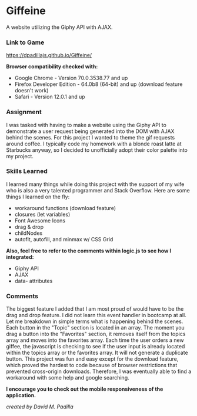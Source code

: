 # Giffeine

A website utilizing the Giphy API with AJAX.

### Link to Game

https://dpadillajs.github.io/Giffeine/

**Browser compatibility checked with:**

- Google Chrome - Version 70.0.3538.77 and up
- Firefox Developer Edition - 64.0b8 (64-bit) and up (download feature doesn't work)
- Safari - Version 12.0.1 and up

### Assignment

I was tasked with having to make a website using the Giphy API to demonstrate a user
request being generated into the DOM with AJAX behind the scenes. For this project I
wanted to theme the gif requests around coffee. I typically code my homework with a
blonde roast latte at Starbucks anyway, so I decided to unofficially adopt their color
palette into my project.

### Skills Learned

I learned many things while doing this project with the support of my wife
who is also a very talented programmer and Stack Overflow. Here are some things
I learned on the fly:

- workaround functions (download feature)
- closures (let variables)
- Font Awesome Icons
- drag & drop
- childNodes
- autofit, autofill, and minmax w/ CSS Grid

**Also, feel free to refer to the comments within logic.js to see how I integrated:**

- Giphy API
- AJAX
- data- attributes

### Comments

The biggest feature I added that I am most proud of would have to be the drag and
drop feature. I did not learn this event handler in bootcamp at all. Let me breakdown
in simple terms what is happening behind the scenes. Each button in the "Topic" section
is located in an array. The moment you drag a button into the "Favorites" section, it
removes itself from the topics array and moves into the favorites array. Each time the
user orders a new giffee, the javascript is checking to see if the user input is already
located within the topics array or the favorites array. It will not generate a duplicate
button. This project was fun and easy except for the download feature, which proved the
hardest to code because of browser restrictions that prevented cross-origin downloads.
Therefore, I was eventually able to find a workaround with some help and google searching.

**I encourage you to check out the mobile responsiveness of the application.**

_created by David M. Padilla_
